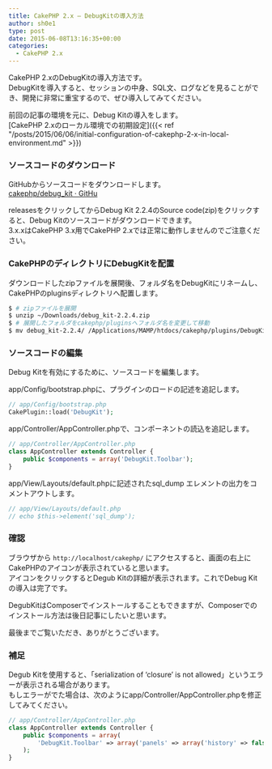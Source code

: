 ```yaml
---
title: CakePHP 2.x – DebugKitの導入方法
author: sh0e1
type: post
date: 2015-06-08T13:16:35+00:00
categories:
  - CakePHP 2.x
---
```

CakePHP 2.xのDebugKitの導入方法です。  
DebugKitを導入すると、セッションの中身、SQL文、ログなどを見ることができ、開発に非常に重宝するので、ぜひ導入してみてください。

前回の記事の環境を元に、Debug Kitの導入をします。  
[CakePHP 2.xのローカル環境での初期設定]({{< ref "/posts/2015/06/06/initial-configuration-of-cakephp-2-x-in-local-environment.md" >}})
<!--more-->

### ソースコードのダウンロード

GitHubからソースコードをダウンロードします。  
[cakephp/debug_kit · GitHu](https://github.com/cakephp/debug_kit)

releasesをクリックしてからDebug Kit 2.2.4のSource code(zip)をクリックすると、Debug Kitのソースコードがダウンロードできます。  
3.x.xはCakePHP 3.x用でCakePHP 2.xでは正常に動作しませんのでご注意ください。

### CakePHPのディレクトリにDebugKitを配置

ダウンロードしたzipファイルを展開後、フォルダ名をDebugKitにリネームし、CakePHPのpluginsディレクトリへ配置します。

```bash
$ # zipファイルを展開
$ unzip ~/Downloads/debug_kit-2.2.4.zip
$ # 展開したフォルダをcakephp/pluginsへフォルダ名を変更して移動
$ mv debug_kit-2.2.4/ /Applications/MAMP/htdocs/cakephp/plugins/DebugKit
```

### ソースコードの編集

Debug Kitを有効にするために、ソースコードを編集します。

app/Config/bootstrap.phpに、プラグインのロードの記述を追記します。

```php
// app/Config/bootstrap.php
CakePlugin::load('DebugKit');
```

app/Controller/AppController.phpで、コンポーネントの読込を追記します。

```php
// app/Controller/AppController.php
class AppController extends Controller {
    public $components = array('DebugKit.Toolbar');
}
```

app/View/Layouts/default.phpに記述されたsql_dump エレメントの出力をコメントアウトします。


```php
// app/View/Layouts/default.php
// echo $this->element('sql_dump');
```

### 確認

ブラウザから `http://localhost/cakephp/` にアクセスすると、画面の右上にCakePHPのアイコンが表示されていると思います。  
アイコンをクリックするとDegub Kitの詳細が表示されます。これでDebug Kitの導入は完了です。

DegubKitはComposerでインストールすることもできますが、Composerでのインストール方法は後日記事にしたいと思います。

最後までご覧いただき、ありがとうございます。

### 補足

Degub Kitを使用すると、「serialization of ‘closure’ is not allowed」というエラーが表示される場合があります。  
もしエラーがでた場合は、次のようにapp/Controller/AppController.phpを修正してみてください。

```php
// app/Controller/AppController.php
class AppController extends Controller {
    public $components = array(
        'DebugKit.Toolbar' => array('panels' => array('history' => false))
    );
}
```

